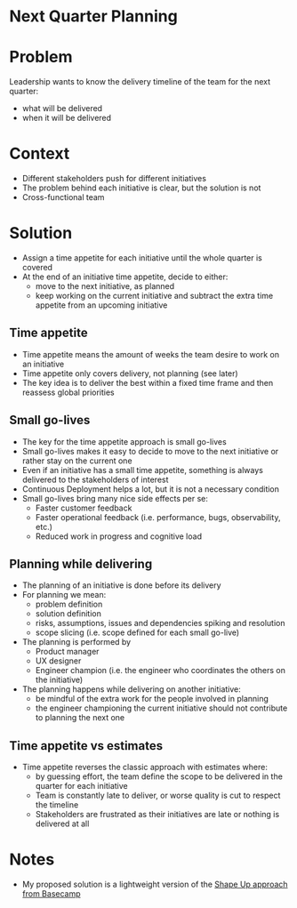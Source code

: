 # Next Quarter Planning

# Problem
Leadership wants to know the delivery timeline of the team for the next quarter:
- what will be delivered
- when it will be delivered

# Context
- Different stakeholders push for different initiatives
- The problem behind each initiative is clear, but the solution is not
- Cross-functional team

# Solution
- Assign a time appetite for each initiative until the whole quarter is covered
- At the end of an initiative time appetite, decide to either:
    - move to the next initiative, as planned
    - keep working on the current initiative and subtract the extra time appetite from an upcoming initiative

## Time appetite
- Time appetite means the amount of weeks the team desire to work on an initiative
- Time appetite only covers delivery, not planning (see later)
- The key idea is to deliver the best within a fixed time frame and then reassess global priorities

## Small go-lives
- The key for the time appetite approach is small go-lives
- Small go-lives makes it easy to decide to move to the next initiative or rather stay on the current one
- Even if an initiative has a small time appetite, something is always delivered to the stakeholders of interest
- Continuous Deployment helps a lot, but it is not a necessary condition
- Small go-lives bring many nice side effects per se:
    - Faster customer feedback
    - Faster operational feedback (i.e. performance, bugs, observability, etc.)
    - Reduced work in progress and cognitive load

## Planning while delivering
- The planning of an initiative is done before its delivery
- For planning we mean:
    - problem definition
    - solution definition
    - risks, assumptions, issues and dependencies spiking and resolution
    - scope slicing (i.e. scope defined for each small go-live)
- The planning is performed by
    - Product manager
    - UX designer
    - Engineer champion (i.e. the engineer who coordinates the others on the initiative)
- The planning happens while delivering on another initiative:
    - be mindful of the extra work for the people involved in planning
    - the engineer championing the current initiative should not contribute to planning the next one

## Time appetite vs estimates
- Time appetite reverses the classic approach with estimates where:
    - by guessing effort, the team define the scope to be delivered in the quarter for each initiative
    - Team is constantly late to deliver, or worse quality is cut to respect the timeline
    - Stakeholders are frustrated as their initiatives are late or nothing is delivered at all


# Notes
- My proposed solution is a lightweight version of the [Shape Up approach from Basecamp](https://basecamp.com/shapeup)